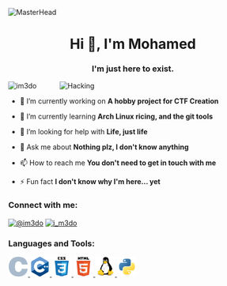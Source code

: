 ![MasterHead](https://i.pinimg.com/originals/2d/79/a2/2d79a22c6a7902c41866fe4badebe98e.gif)
<h1 align="center">Hi 👋, I'm Mohamed</h1>
<h3 align="center">I'm just here to exist.</h3>
<img align="right" alt="Hacking" width="400" src="https://i.gifer.com/746e.gif">

<p align="left"> <img src="https://komarev.com/ghpvc/?username=im3do&label=Profile%20views&color=0e75b6&style=flat" alt="im3do" /> </p>

- 🔭 I’m currently working on **A hobby project for CTF Creation**

- 🌱 I’m currently learning **Arch Linux ricing, and the git tools**

- 🤝 I’m looking for help with **Life, just life**

- 💬 Ask me about **Nothing plz, I don't know anything**

- 📫 How to reach me **You don't need to get in touch with me**

- ⚡ Fun fact **I don't know why I'm here... yet**

<h3 align="left">Connect with me:</h3>
<p align="left">
<a href="https://medium.com/@im3do" target="blank"><img align="center" src="https://raw.githubusercontent.com/rahuldkjain/github-profile-readme-generator/master/src/images/icons/Social/medium.svg" alt="@im3do" height="30" width="40" /></a>
<a href="https://www.leetcode.com/i_m3do" target="blank"><img align="center" src="https://raw.githubusercontent.com/rahuldkjain/github-profile-readme-generator/master/src/images/icons/Social/leet-code.svg" alt="i_m3do" height="30" width="40" /></a>
</p>

<h3 align="left">Languages and Tools:</h3>
<p align="left"> <a href="https://www.cprogramming.com/" target="_blank" rel="noreferrer"> <img src="https://raw.githubusercontent.com/devicons/devicon/master/icons/c/c-original.svg" alt="c" width="40" height="40"/> </a> <a href="https://www.w3schools.com/cpp/" target="_blank" rel="noreferrer"> <img src="https://raw.githubusercontent.com/devicons/devicon/master/icons/cplusplus/cplusplus-original.svg" alt="cplusplus" width="40" height="40"/> </a> <a href="https://www.w3schools.com/css/" target="_blank" rel="noreferrer"> <img src="https://raw.githubusercontent.com/devicons/devicon/master/icons/css3/css3-original-wordmark.svg" alt="css3" width="40" height="40"/> </a> <a href="https://www.w3.org/html/" target="_blank" rel="noreferrer"> <img src="https://raw.githubusercontent.com/devicons/devicon/master/icons/html5/html5-original-wordmark.svg" alt="html5" width="40" height="40"/> </a> <a href="https://www.linux.org/" target="_blank" rel="noreferrer"> <img src="https://raw.githubusercontent.com/devicons/devicon/master/icons/linux/linux-original.svg" alt="linux" width="40" height="40"/> </a> <a href="https://www.python.org" target="_blank" rel="noreferrer"> <img src="https://raw.githubusercontent.com/devicons/devicon/master/icons/python/python-original.svg" alt="python" width="40" height="40"/> </a> </p>
